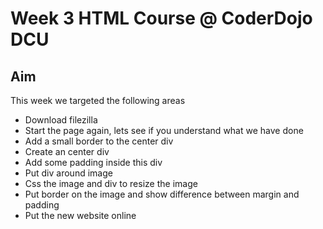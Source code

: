 Week 3 HTML Course @ CoderDojo DCU
===================================

Aim
---------
This week we targeted the following areas

* Download filezilla
* Start the page again, lets see if you understand what we have done
* Add a small border to the center div
* Create an center div
* Add some padding inside this div
* Put div around image
* Css the image and div to resize the image
* Put border on the image and show difference between margin and padding
* Put the new website online
